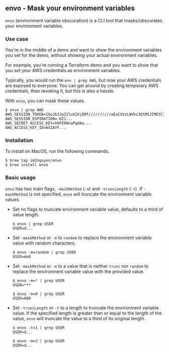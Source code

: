 ## envo - Mask your environment variables

`envo` (environment variable obscuration) is a CLI tool that masks/obscurates your environment variables.

### Use case

You're in the middle of a demo and want to show the environment variables you 
set for the demo, without _showing_ your actual environment variables.

For example, you're running a Terraform demo and you want to show that you set 
your AWS credentials as environment variables.

Typically, you would run the `env | grep AWS`, but now your AWS credentials are 
exposed to everyone. You can get around by creating temporary AWS credentials, 
then revoking it, but this is also a hassle.

With `envo`, you can mask these values.

```
$ envo | grep AWS
AWS_SESSION_TOKEN=IQoJb3JpZ2luX2VjEMf//////////wEaCXVzLWVhc3QtMSJIMEYCIQCmfFtM4rtTmuk5yEBsY5rmy1hmRKp7yH3YRCyum7ACDQIhAIjrHzOpv+byWtSCfjpPoRaajzUS+yn05hDe8BY588RbKu4ECBAQARoMNTYxNjU2OTgwMTU5IgyezRiwDbMoMtHp5yYqywRau7B5fQ2COWvwrB0cQgS9Exy60Gg18sdxiSJwIFSv2lwcmVwV7XAXwUWm58MXkeQh8QDCT+qlk6lWbvOt0LI4bo4GZeqlAKkn95dMefGatI+X3JtcG1gj/mOLAlBtRMReih31sZBxxakbrvC7VcQC8vt+mQ79X+0J6Bftnp7dp4/YjkTl8OXegbQ9b/TJpypw5C9tPO3QCzbH0...
AWS_SESSION_EXPIRATION=-621...
AWS_SECRET_ACCESS_KEY=hOFE6NnaPqdAa...
AWS_ACCESS_KEY_ID=ASIAYF...
```

### Installation

To install on MacOS, run the following commands.

```
$ brew tap im2nguyen/envo
$ brew install envo
```

### Basic usage

`envo` has two main flags, `-maskMethod` (`-m`) and `-truncLength` (`-t`). 
If `-maskMethod` is not specified, `envo` will truncate the environment variable 
values.

- Set no flags to truncate environment variable value, defaults to a third of 
value length.

    ```
    $ envo | grep USER
    USER=d...
    ```

- Set `-maskMethod` or `-m` to `random` to replace the environment variable value with 
random characters.

    ```
    $ envo -m=random | grep USER
    USER=me8
    ```

- Set `-maskMethod` or `-m` to a value that is neither `trunc` nor `random` to replace 
the environment variable value with the provided value.

    ```
    $ envo -m=* | grep USER
    USER=***
    ```

    ```
    $ envo -m=0 | grep USER
    USER=000
    ```

- Set `-truncLength` or `-t` to a length to truncate the environment variable value. If the
specified length is greater than or equal to the length of the value, `envo` 
will truncate the value to a third of its original length.

    ```
    $ envo -t=1 | grep USER
    USER=d...
    ```

    ```
    $ envo -m=3 | grep USER
    USER=d...
    ```


